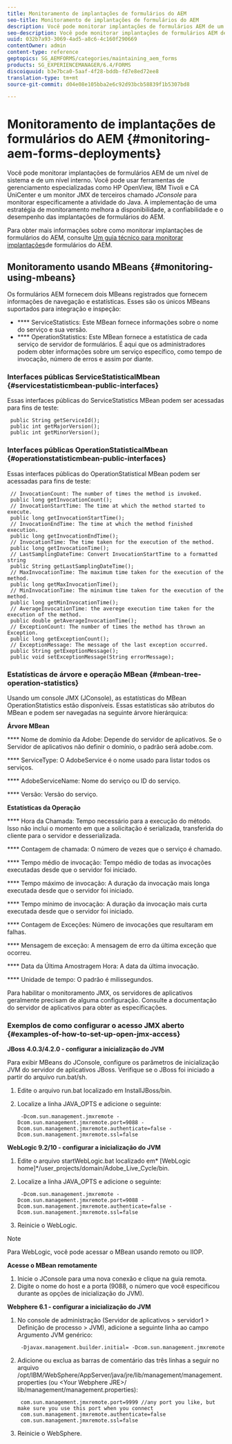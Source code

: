```yaml
---
title: Monitoramento de implantações de formulários do AEM
seo-title: Monitoramento de implantações de formulários do AEM
description: Você pode monitorar implantações de formulários AEM de um nível de sistema e de um nível interno. Saiba mais sobre como monitorar implantações de formulários do AEM a partir deste documento.
seo-description: Você pode monitorar implantações de formulários AEM de um nível de sistema e de um nível interno. Saiba mais sobre como monitorar implantações de formulários do AEM a partir deste documento.
uuid: 032b7a93-3069-4ad5-a8c6-4c160f290669
contentOwner: admin
content-type: reference
geptopics: SG_AEMFORMS/categories/maintaining_aem_forms
products: SG_EXPERIENCEMANAGER/6.4/FORMS
discoiquuid: b3e7bca0-5aaf-4f28-bddb-fd7e8ed72ee8
translation-type: tm+mt
source-git-commit: d04e08e105bba2e6c92d93bcb58839f1b5307bd8

---
```



# Monitoramento de implantações de formulários do AEM {#monitoring-aem-forms-deployments}

Você pode monitorar implantações de formulários AEM de um nível de sistema e de um nível interno. Você pode usar ferramentas de gerenciamento especializadas como HP OpenView, IBM Tivoli e CA UniCenter e um monitor JMX de terceiros chamado *JConsole* para monitorar especificamente a atividade do Java. A implementação de uma estratégia de monitoramento melhora a disponibilidade, a confiabilidade e o desempenho das implantações de formulários do AEM.

Para obter mais informações sobre como monitorar implantações de formulários do AEM, consulte [Um guia técnico para monitorar implantações](https://www.adobe.com/devnet/livecycle/pdfs/lc_monitoring_wp_ue.pdf)de formulários do AEM.

## Monitoramento usando MBeans {#monitoring-using-mbeans}

Os formulários AEM fornecem dois MBeans registrados que fornecem informações de navegação e estatísticas. Esses são os únicos MBeans suportados para integração e inspeção:

* **** ServiceStatistics: Este MBean fornece informações sobre o nome do serviço e sua versão.
* **** OperationStatistics: Este MBean fornece a estatística de cada serviço de servidor de formulários. É aqui que os administradores podem obter informações sobre um serviço específico, como tempo de invocação, número de erros e assim por diante.

### Interfaces públicas ServiceStatisticalMbean {#servicestatisticmbean-public-interfaces}

Essas interfaces públicas do ServiceStatistics MBean podem ser acessadas para fins de teste:

```as3
 public String getServiceId();  
 public int getMajorVersion();  
 public int getMinorVersion();
```

### Interfaces públicas OperationStatisticalMbean {#operationstatisticmbean-public-interfaces}

Essas interfaces públicas do OperationStatistical MBean podem ser acessadas para fins de teste:

```as3
 // InvocationCount: The number of times the method is invoked.  
 public long getInvocationCount();  
 // InvocationStartTime: The time at which the method started to execute.  
 public long getInvocationStartTime();  
 // InvocationEndTime: The time at which the method finished execution.  
 public long getInvocationEndTime();  
 // InvocationTime: The time taken for the execution of the method.  
 public long getInvocationTime();  
 // LastSamplingDateTime: Convert InvocationStartTime to a formatted string  
 public String getLastSamplingDateTime();  
 // MaxInvocationTime: The maximum time taken for the execution of the method.  
 public long getMaxInvocationTime();  
 // MinInvocationTime: The minimum time taken for the execution of the method.  
 public long getMinInvocationTime();  
 // AverageInvocationTime: the averege execution time taken for the execution of the method.  
 public double getAverageInvocationTime();  
 // ExceptionCount: The number of times the method has thrown an Exception.  
 public long getExceptionCount();  
 // ExceptionMessage: The message of the last exception occurred.  
 public String getExeptionMessage();  
 public void setExceptionMessage(String errorMessage);
```

### Estatísticas de árvore e operação MBean {#mbean-tree-operation-statistics}

Usando um console JMX (JConsole), as estatísticas do MBean OperationStatistics estão disponíveis. Essas estatísticas são atributos do MBean e podem ser navegadas na seguinte árvore hierárquica:

**Árvore MBean**

**** Nome de domínio da Adobe: Depende do servidor de aplicativos. Se o Servidor de aplicativos não definir o domínio, o padrão será adobe.com.

**** ServiceType: O AdobeService é o nome usado para listar todos os serviços.

**** AdobeServiceName: Nome do serviço ou ID do serviço.

**** Versão: Versão do serviço.

**Estatísticas da Operação**

**** Hora da Chamada: Tempo necessário para a execução do método. Isso não inclui o momento em que a solicitação é serializada, transferida do cliente para o servidor e desserializada.

**** Contagem de chamada: O número de vezes que o serviço é chamado.

**** Tempo médio de invocação: Tempo médio de todas as invocações executadas desde que o servidor foi iniciado.

**** Tempo máximo de invocação: A duração da invocação mais longa executada desde que o servidor foi iniciado.

**** Tempo mínimo de invocação: A duração da invocação mais curta executada desde que o servidor foi iniciado.

**** Contagem de Exceções: Número de invocações que resultaram em falhas.

**** Mensagem de exceção: A mensagem de erro da última exceção que ocorreu.

**** Data da Última Amostragem Hora: A data da última invocação.

**** Unidade de tempo: O padrão é milissegundos.

Para habilitar o monitoramento JMX, os servidores de aplicativos geralmente precisam de alguma configuração. Consulte a documentação do servidor de aplicativos para obter as especificações.

### Exemplos de como configurar o acesso JMX aberto {#examples-of-how-to-set-up-open-jmx-access}

**JBoss 4.0.3/4.2.0 - configurar a inicialização do JVM**

Para exibir MBeans do JConsole, configure os parâmetros de inicialização JVM do servidor de aplicativos JBoss. Verifique se o JBoss foi iniciado a partir do arquivo run.bat/sh.

1. Edite o arquivo run.bat localizado em InstallJBoss/bin.
1. Localize a linha JAVA_OPTS e adicione o seguinte:

   ```as3
    -Dcom.sun.management.jmxremote -Dcom.sun.management.jmxremote.port=9088 -Dcom.sun.management.jmxremote.authenticate=false -Dcom.sun.management.jmxremote.ssl=false
   ```

**WebLogic 9.2/10 - configurar a inicialização do JVM**

1. Edite o arquivo startWebLogic.bat localizado em* [WebLogic home]*/user_projects/domain/Adobe_Live_Cycle/bin.
1. Localize a linha JAVA_OPTS e adicione o seguinte:

   ```as3
    -Dcom.sun.management.jmxremote -Dcom.sun.management.jmxremote.port=9088 -Dcom.sun.management.jmxremote.authenticate=false -Dcom.sun.management.jmxremote.ssl=false
   ```

1. Reinicie o WebLogic.

>[!NOTE]
>
>Para WebLogic, você pode acessar o MBean usando remoto ou IIOP.

**Acesse o MBean remotamente**

1. Inicie o JConsole para uma nova conexão e clique na guia remota.
1. Digite o nome do host e a porta (9088, o número que você especificou durante as opções de inicialização do JVM).

**Webphere 6.1 - configurar a inicialização do JVM**

1. No console de administração (Servidor de aplicativos > servidor1 > Definição de processo > JVM), adicione a seguinte linha ao campo Argumento JVM genérico:

   ```as3
    -Djavax.management.builder.initial= -Dcom.sun.management.jmxremote
   ```

1. Adicione ou exclua as barras de comentário das três linhas a seguir no arquivo /opt/IBM/WebSphere/AppServer/java/jre/lib/management/management.properties (ou &lt;Your Webphere JRE>/ lib/management/management.properties):

   ```as3
    com.sun.management.jmxremote.port=9999 //any port you like, but make sure you use this port when you connect  
    com.sun.management.jmxremote.authenticate=false  
    com.sun.management.jmxremote.ssl=false
   ```

1. Reinicie o WebSphere.

